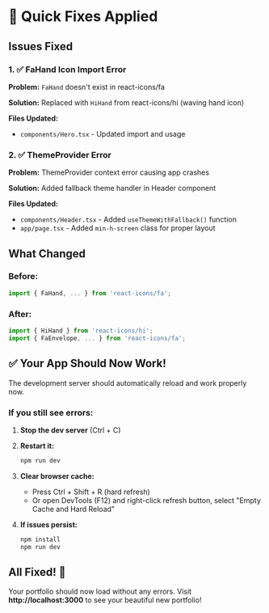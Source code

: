 # 🔧 Quick Fixes Applied

## Issues Fixed

### 1. ✅ FaHand Icon Import Error
**Problem:** `FaHand` doesn't exist in react-icons/fa

**Solution:** Replaced with `HiHand` from react-icons/hi (waving hand icon)

**Files Updated:**
- `components/Hero.tsx` - Updated import and usage

### 2. ✅ ThemeProvider Error
**Problem:** ThemeProvider context error causing app crashes

**Solution:** Added fallback theme handler in Header component

**Files Updated:**
- `components/Header.tsx` - Added `useThemeWithFallback()` function
- `app/page.tsx` - Added `min-h-screen` class for proper layout

## What Changed

### Before:
```typescript
import { FaHand, ... } from 'react-icons/fa';
```

### After:
```typescript
import { HiHand } from 'react-icons/hi';
import { FaEnvelope, ... } from 'react-icons/fa';
```

## ✅ Your App Should Now Work!

The development server should automatically reload and work properly now.

### If you still see errors:

1. **Stop the dev server** (Ctrl + C)
2. **Restart it:**
   ```cmd
   npm run dev
   ```

3. **Clear browser cache:**
   - Press Ctrl + Shift + R (hard refresh)
   - Or open DevTools (F12) and right-click refresh button, select "Empty Cache and Hard Reload"

4. **If issues persist:**
   ```cmd
   npm install
   npm run dev
   ```

## All Fixed! 🎉

Your portfolio should now load without any errors. Visit **http://localhost:3000** to see your beautiful new portfolio!
